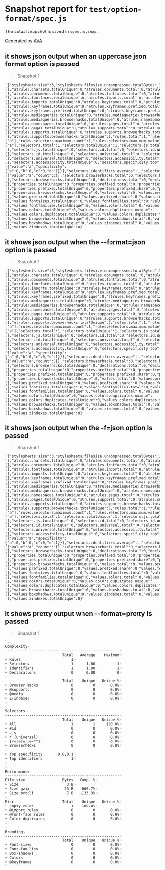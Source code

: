# Snapshot report for `test/option-format/spec.js`

The actual snapshot is saved in `spec.js.snap`.

Generated by [AVA](https://ava.li).

## it shows json output when an uppercase json format option is passed

> Snapshot 1

    '{"stylesheets.size":3,"stylesheets.filesize.uncompressed.totalBytes":3,"stylesheets.filesize.compressed.gzip.totalBytes":23,"stylesheets.filesize.compressed.gzip.compressionRatio":-6.666666666666667,"stylesheets.filesize.compressed.brotli.totalBytes":7,"stylesheets.filesize.compressed.brotli.compressionRatio":-1.3333333333333335,"stylesheets.simplicity":1,"stylesheets.cohesion.average":0,"stylesheets.cohesion.min.count":0,"stylesheets.cohesion.min.value":null,"stylesheets.browserhacks.total":0,"stylesheets.browserhacks.totalUnique":0,"atrules.charsets.total":0,"atrules.charsets.unique":[],"atrules.charsets.totalUnique":0,"atrules.documents.total":0,"atrules.documents.unique":[],"atrules.documents.totalUnique":0,"atrules.fontfaces.total":0,"atrules.fontfaces.unique":[],"atrules.fontfaces.totalUnique":0,"atrules.imports.total":0,"atrules.imports.unique":[],"atrules.imports.totalUnique":0,"atrules.keyframes.total":0,"atrules.keyframes.unique":[],"atrules.keyframes.totalUnique":0,"atrules.keyframes.prefixed.total":0,"atrules.keyframes.prefixed.unique":[],"atrules.keyframes.prefixed.totalUnique":0,"atrules.keyframes.prefixed.share":0,"atrules.mediaqueries.total":0,"atrules.mediaqueries.unique":[],"atrules.mediaqueries.totalUnique":0,"atrules.mediaqueries.browserhacks.total":0,"atrules.mediaqueries.browserhacks.unique":[],"atrules.mediaqueries.browserhacks.totalUnique":0,"atrules.namespaces.total":0,"atrules.namespaces.unique":[],"atrules.namespaces.totalUnique":0,"atrules.pages.total":0,"atrules.pages.unique":[],"atrules.pages.totalUnique":0,"atrules.supports.total":0,"atrules.supports.unique":[],"atrules.supports.totalUnique":0,"atrules.supports.browserhacks.total":0,"atrules.supports.browserhacks.unique":[],"atrules.supports.browserhacks.totalUnique":0,"rules.total":1,"rules.empty.total":1,"rules.selectors.min":1,"rules.selectors.max":1,"rules.selectors.average":1,"rules.selectors.minimum.count":1,"rules.selectors.minimum.value":["a"],"rules.selectors.maximum.count":1,"rules.selectors.maximum.value":["a"],"selectors.total":1,"selectors.totalUnique":1,"selectors.js.total":0,"selectors.js.unique":[],"selectors.js.totalUnique":0,"selectors.id.total":0,"selectors.id.unique":[],"selectors.id.totalUnique":0,"selectors.universal.total":0,"selectors.universal.unique":[],"selectors.universal.totalUnique":0,"selectors.accessibility.total":0,"selectors.accessibility.unique":[],"selectors.accessibility.totalUnique":0,"selectors.specificity.top":[{"value":"a","specificity":{"a":0,"b":0,"c":0,"d":1}}],"selectors.identifiers.average":1,"selectors.identifiers.max.value":"a","selectors.identifiers.max.count":1,"selectors.identifiers.top":[{"value":"a","count":1}],"selectors.browserhacks.total":0,"selectors.browserhacks.unique":[],"selectors.browserhacks.totalUnique":0,"declarations.total":0,"declarations.totalUnique":0,"declarations.importants.total":0,"declarations.importants.share":0,"properties.total":0,"properties.unique":[],"properties.totalUnique":0,"properties.prefixed.total":0,"properties.prefixed.unique":[],"properties.prefixed.totalUnique":0,"properties.prefixed.share":0,"properties.browserhacks.total":0,"properties.browserhacks.unique":[],"properties.browserhacks.totalUnique":0,"values.total":0,"values.prefixed.total":0,"values.prefixed.unique":[],"values.prefixed.totalUnique":0,"values.prefixed.share":0,"values.fontsizes.total":0,"values.fontsizes.unique":[],"values.fontsizes.totalUnique":0,"values.fontfamilies.total":0,"values.fontfamilies.unique":[],"values.fontfamilies.totalUnique":0,"values.colors.total":0,"values.colors.unique":[],"values.colors.totalUnique":0,"values.colors.duplicates.unique":[],"values.colors.duplicates.totalUnique":0,"values.colors.duplicates.total":0,"values.browserhacks.total":0,"values.browserhacks.unique":[],"values.browserhacks.totalUnique":0,"values.boxshadows.total":0,"values.boxshadows.unique":[],"values.boxshadows.totalUnique":0,"values.zindexes.total":0,"values.zindexes.unique":[],"values.zindexes.totalUnique":0}'

## it shows json output when the --format=json option is passed

> Snapshot 1

    '{"stylesheets.size":3,"stylesheets.filesize.uncompressed.totalBytes":3,"stylesheets.filesize.compressed.gzip.totalBytes":23,"stylesheets.filesize.compressed.gzip.compressionRatio":-6.666666666666667,"stylesheets.filesize.compressed.brotli.totalBytes":7,"stylesheets.filesize.compressed.brotli.compressionRatio":-1.3333333333333335,"stylesheets.simplicity":1,"stylesheets.cohesion.average":0,"stylesheets.cohesion.min.count":0,"stylesheets.cohesion.min.value":null,"stylesheets.browserhacks.total":0,"stylesheets.browserhacks.totalUnique":0,"atrules.charsets.total":0,"atrules.charsets.unique":[],"atrules.charsets.totalUnique":0,"atrules.documents.total":0,"atrules.documents.unique":[],"atrules.documents.totalUnique":0,"atrules.fontfaces.total":0,"atrules.fontfaces.unique":[],"atrules.fontfaces.totalUnique":0,"atrules.imports.total":0,"atrules.imports.unique":[],"atrules.imports.totalUnique":0,"atrules.keyframes.total":0,"atrules.keyframes.unique":[],"atrules.keyframes.totalUnique":0,"atrules.keyframes.prefixed.total":0,"atrules.keyframes.prefixed.unique":[],"atrules.keyframes.prefixed.totalUnique":0,"atrules.keyframes.prefixed.share":0,"atrules.mediaqueries.total":0,"atrules.mediaqueries.unique":[],"atrules.mediaqueries.totalUnique":0,"atrules.mediaqueries.browserhacks.total":0,"atrules.mediaqueries.browserhacks.unique":[],"atrules.mediaqueries.browserhacks.totalUnique":0,"atrules.namespaces.total":0,"atrules.namespaces.unique":[],"atrules.namespaces.totalUnique":0,"atrules.pages.total":0,"atrules.pages.unique":[],"atrules.pages.totalUnique":0,"atrules.supports.total":0,"atrules.supports.unique":[],"atrules.supports.totalUnique":0,"atrules.supports.browserhacks.total":0,"atrules.supports.browserhacks.unique":[],"atrules.supports.browserhacks.totalUnique":0,"rules.total":1,"rules.empty.total":1,"rules.selectors.min":1,"rules.selectors.max":1,"rules.selectors.average":1,"rules.selectors.minimum.count":1,"rules.selectors.minimum.value":["a"],"rules.selectors.maximum.count":1,"rules.selectors.maximum.value":["a"],"selectors.total":1,"selectors.totalUnique":1,"selectors.js.total":0,"selectors.js.unique":[],"selectors.js.totalUnique":0,"selectors.id.total":0,"selectors.id.unique":[],"selectors.id.totalUnique":0,"selectors.universal.total":0,"selectors.universal.unique":[],"selectors.universal.totalUnique":0,"selectors.accessibility.total":0,"selectors.accessibility.unique":[],"selectors.accessibility.totalUnique":0,"selectors.specificity.top":[{"value":"a","specificity":{"a":0,"b":0,"c":0,"d":1}}],"selectors.identifiers.average":1,"selectors.identifiers.max.value":"a","selectors.identifiers.max.count":1,"selectors.identifiers.top":[{"value":"a","count":1}],"selectors.browserhacks.total":0,"selectors.browserhacks.unique":[],"selectors.browserhacks.totalUnique":0,"declarations.total":0,"declarations.totalUnique":0,"declarations.importants.total":0,"declarations.importants.share":0,"properties.total":0,"properties.unique":[],"properties.totalUnique":0,"properties.prefixed.total":0,"properties.prefixed.unique":[],"properties.prefixed.totalUnique":0,"properties.prefixed.share":0,"properties.browserhacks.total":0,"properties.browserhacks.unique":[],"properties.browserhacks.totalUnique":0,"values.total":0,"values.prefixed.total":0,"values.prefixed.unique":[],"values.prefixed.totalUnique":0,"values.prefixed.share":0,"values.fontsizes.total":0,"values.fontsizes.unique":[],"values.fontsizes.totalUnique":0,"values.fontfamilies.total":0,"values.fontfamilies.unique":[],"values.fontfamilies.totalUnique":0,"values.colors.total":0,"values.colors.unique":[],"values.colors.totalUnique":0,"values.colors.duplicates.unique":[],"values.colors.duplicates.totalUnique":0,"values.colors.duplicates.total":0,"values.browserhacks.total":0,"values.browserhacks.unique":[],"values.browserhacks.totalUnique":0,"values.boxshadows.total":0,"values.boxshadows.unique":[],"values.boxshadows.totalUnique":0,"values.zindexes.total":0,"values.zindexes.unique":[],"values.zindexes.totalUnique":0}'

## it shows json output when the -f=json option is passed

> Snapshot 1

    '{"stylesheets.size":3,"stylesheets.filesize.uncompressed.totalBytes":3,"stylesheets.filesize.compressed.gzip.totalBytes":23,"stylesheets.filesize.compressed.gzip.compressionRatio":-6.666666666666667,"stylesheets.filesize.compressed.brotli.totalBytes":7,"stylesheets.filesize.compressed.brotli.compressionRatio":-1.3333333333333335,"stylesheets.simplicity":1,"stylesheets.cohesion.average":0,"stylesheets.cohesion.min.count":0,"stylesheets.cohesion.min.value":null,"stylesheets.browserhacks.total":0,"stylesheets.browserhacks.totalUnique":0,"atrules.charsets.total":0,"atrules.charsets.unique":[],"atrules.charsets.totalUnique":0,"atrules.documents.total":0,"atrules.documents.unique":[],"atrules.documents.totalUnique":0,"atrules.fontfaces.total":0,"atrules.fontfaces.unique":[],"atrules.fontfaces.totalUnique":0,"atrules.imports.total":0,"atrules.imports.unique":[],"atrules.imports.totalUnique":0,"atrules.keyframes.total":0,"atrules.keyframes.unique":[],"atrules.keyframes.totalUnique":0,"atrules.keyframes.prefixed.total":0,"atrules.keyframes.prefixed.unique":[],"atrules.keyframes.prefixed.totalUnique":0,"atrules.keyframes.prefixed.share":0,"atrules.mediaqueries.total":0,"atrules.mediaqueries.unique":[],"atrules.mediaqueries.totalUnique":0,"atrules.mediaqueries.browserhacks.total":0,"atrules.mediaqueries.browserhacks.unique":[],"atrules.mediaqueries.browserhacks.totalUnique":0,"atrules.namespaces.total":0,"atrules.namespaces.unique":[],"atrules.namespaces.totalUnique":0,"atrules.pages.total":0,"atrules.pages.unique":[],"atrules.pages.totalUnique":0,"atrules.supports.total":0,"atrules.supports.unique":[],"atrules.supports.totalUnique":0,"atrules.supports.browserhacks.total":0,"atrules.supports.browserhacks.unique":[],"atrules.supports.browserhacks.totalUnique":0,"rules.total":1,"rules.empty.total":1,"rules.selectors.min":1,"rules.selectors.max":1,"rules.selectors.average":1,"rules.selectors.minimum.count":1,"rules.selectors.minimum.value":["a"],"rules.selectors.maximum.count":1,"rules.selectors.maximum.value":["a"],"selectors.total":1,"selectors.totalUnique":1,"selectors.js.total":0,"selectors.js.unique":[],"selectors.js.totalUnique":0,"selectors.id.total":0,"selectors.id.unique":[],"selectors.id.totalUnique":0,"selectors.universal.total":0,"selectors.universal.unique":[],"selectors.universal.totalUnique":0,"selectors.accessibility.total":0,"selectors.accessibility.unique":[],"selectors.accessibility.totalUnique":0,"selectors.specificity.top":[{"value":"a","specificity":{"a":0,"b":0,"c":0,"d":1}}],"selectors.identifiers.average":1,"selectors.identifiers.max.value":"a","selectors.identifiers.max.count":1,"selectors.identifiers.top":[{"value":"a","count":1}],"selectors.browserhacks.total":0,"selectors.browserhacks.unique":[],"selectors.browserhacks.totalUnique":0,"declarations.total":0,"declarations.totalUnique":0,"declarations.importants.total":0,"declarations.importants.share":0,"properties.total":0,"properties.unique":[],"properties.totalUnique":0,"properties.prefixed.total":0,"properties.prefixed.unique":[],"properties.prefixed.totalUnique":0,"properties.prefixed.share":0,"properties.browserhacks.total":0,"properties.browserhacks.unique":[],"properties.browserhacks.totalUnique":0,"values.total":0,"values.prefixed.total":0,"values.prefixed.unique":[],"values.prefixed.totalUnique":0,"values.prefixed.share":0,"values.fontsizes.total":0,"values.fontsizes.unique":[],"values.fontsizes.totalUnique":0,"values.fontfamilies.total":0,"values.fontfamilies.unique":[],"values.fontfamilies.totalUnique":0,"values.colors.total":0,"values.colors.unique":[],"values.colors.totalUnique":0,"values.colors.duplicates.unique":[],"values.colors.duplicates.totalUnique":0,"values.colors.duplicates.total":0,"values.browserhacks.total":0,"values.browserhacks.unique":[],"values.browserhacks.totalUnique":0,"values.boxshadows.total":0,"values.boxshadows.unique":[],"values.boxshadows.totalUnique":0,"values.zindexes.total":0,"values.zindexes.unique":[],"values.zindexes.totalUnique":0}'

## it shows pretty output when --format=pretty is passed

> Snapshot 1

    `␊
    Complexity␊
    ----------------------------------------------------␊
                              Total   Average    Maximum␊
    ‣ Rules                       1␊
    ‣ Selectors                   1      1.00          1␊
    ‣ Identifiers                 1      1.00          1␊
    ‣ Declarations                0      0.00          0␊
    ␊
                              Total    Unique   Unique %␊
    ‣ Browser hacks               0         0       0.0%␊
    ‣ @supports                   0         0       0.0%␊
    ‣ @media                      0         0       0.0%␊
    ‣ Z-indexes                   0         0       0.0%␊
    ␊
    ␊
    Selectors␊
    ----------------------------------------------------␊
                              Total    Unique   Unique %␊
    ‣ All                         1         1     100.0%␊
    ‣ #id                         0         0       0.0%␊
    ‣ .js                         0         0       0.0%␊
    ‣ * (universal)               0         0       0.0%␊
    ‣ [role|aria=""]              0         0       0.0%␊
    ‣ Browserh4cks                0         0       0.0%␊
    ␊
    ‣ Top specificity       0,0,0,1␊
    ‣ Top identifiers             1␊
    ␊
    ␊
    Performance␊
    ----------------------------------------------------␊
    File size                 Bytes   Comp. %␊
    ‣ Size                      3 B␊
    ‣ Size gzip                23 B   -666.7%␊
    ‣ Size brotli               7 B   -133.3%␊
    ␊
    Misc.                     Total    Unique   Unique %␊
    ‣ Empty rules                 1    100.0%␊
    ‣ @import rules               0         0       0.0%␊
    ‣ @font-face rules            0         0       0.0%␊
    ‣ Color duplicates            0         0       0.0%␊
    ␊
    ␊
    Branding␊
    ----------------------------------------------------␊
                              Total    Unique   Unique %␊
    ‣ Font-sizes                  0         0       0.0%␊
    ‣ Font-families               0         0       0.0%␊
    ‣ Box-shadows                 0         0       0.0%␊
    ‣ Colors                      0         0       0.0%␊
    ‣ @keyframes                  0         0       0.0%␊
    `
